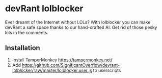 devRant lolblocker
==================
Ever dreamt of the Internet without LOLs? With lolblocker you can make devRant
a safe space thanks to our hand-crafted AI. Get rid of those pesky lols in the
comments. 

Installation
------------
1. Install TamperMonkey https://tampermonkey.net/
1. Add https://github.com/SignificantOverflow/devrant-lolblocker/raw/master/lolblocker.user.js to userscripts
